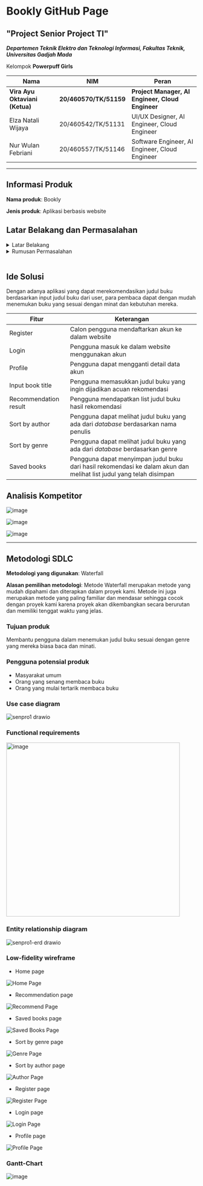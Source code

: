 # Bookly GitHub Page

## "Project Senior Project TI"

**_Departemen Teknik Elektro dan Teknologi Informasi, Fakultas Teknik, Universitas Gadjah Mada_**

Kelompok **Powerpuff Girls**

| Nama                           | NIM                    | Peran                                            |
| ------------------------------ | ---------------------- | ------------------------------------------------ |
| **Vira Ayu Oktaviani (Ketua)** | **20/460570/TK/51159** | **Project Manager, AI Engineer, Cloud Engineer** |
| Elza Natali Wijaya             | 20/460542/TK/51131     | UI/UX Designer, AI Engineer, Cloud Engineer      |
| Nur Wulan Febriani             | 20/460557/TK/51146     | Software Engineer, AI Engineer, Cloud Engineer   |

---

## Informasi Produk

**Nama produk**: Bookly<br>

**Jenis produk**: Aplikasi berbasis website<br>

## Latar Belakang dan Permasalahan

<details>
  <summary>Latar Belakang</summary>
  <p>
    Semakin banyaknya jumlah buku yang tersedia di pasaran membuat banyak orang kesulitan dalam memilih buku yang sesuai dengan minat dan kebutuhan mereka. Banyak orang yang menghabiskan waktu berjam-jam untuk mencari buku yang sesuai dengan preferensi mereka, dan seringkali mereka masih kesulitan menemukan buku yang tepat.
  </p>
</details>
<details>
  <summary>Rumusan Permasalahan</summary>
  <p> 
    - Buku apa yang dapat dibaca selanjutnya tetapi sesuai dengan preferensi?
  </p>
</details>
<br>

## Ide Solusi

Dengan adanya aplikasi yang dapat merekomendasikan judul buku berdasarkan input judul buku dari user, para pembaca dapat dengan mudah menemukan buku yang sesuai dengan minat dan kebutuhan mereka.

| Fitur                 | Keterangan                                                                                                          |
| --------------------- | ------------------------------------------------------------------------------------------------------------------- |
| Register              | Calon pengguna mendaftarkan akun ke dalam website                                                                   |
| Login                 | Pengguna masuk ke dalam website menggunakan akun                                                                    |
| Profile               | Pengguna dapat mengganti detail data akun                                                                           |
| Input book title      | Pengguna memasukkan judul buku yang ingin dijadikan acuan rekomendasi                                               |
| Recommendation result | Pengguna mendapatkan list judul buku hasil rekomendasi                                                              |
| Sort by author        | Pengguna dapat melihat judul buku yang ada dari _database_ berdasarkan nama penulis                                 |
| Sort by genre         | Pengguna dapat melihat judul buku yang ada dari _database_ berdasarkan genre                                        |
| Saved books           | Pengguna dapat menyimpan judul buku dari hasil rekomendasi ke dalam akun dan melihat list judul yang telah disimpan |

## Analisis Kompetitor

![image](https://user-images.githubusercontent.com/72687883/222958546-1e82d097-0e30-45a8-88aa-637abbca6bf2.png)

![image](https://user-images.githubusercontent.com/72687883/222958616-3726b91b-46e3-4f18-9690-eaa4f8350f1b.png)

![image](https://user-images.githubusercontent.com/72687883/222958668-2e20eff8-dfbe-4650-ab77-73a013387b49.png)

---

## Metodologi SDLC

**Metodologi yang digunakan**: Waterfall<br>

**Alasan pemilihan metodologi**: Metode Waterfall merupakan metode yang mudah dipahami dan diterapkan dalam proyek kami. Metode ini juga merupakan metode yang paling familiar dan mendasar sehingga cocok dengan proyek kami karena proyek akan dikembangkan secara berurutan dan memiliki tenggat waktu yang jelas.<br>

### Tujuan produk

Membantu pengguna dalam menemukan judul buku sesuai dengan genre yang mereka biasa baca dan minati.<br>

### Pengguna potensial produk

- Masyarakat umum
- Orang yang senang membaca buku
- Orang yang mulai tertarik membaca buku

### Use case diagram

![senpro1 drawio](https://user-images.githubusercontent.com/72687883/222960970-fe660f0f-ea43-482f-85a7-8aaaa8e0acc9.png)

### Functional requirements

<img width="459" alt="image" src="https://user-images.githubusercontent.com/72687883/222962237-7296c16e-eef8-4091-9696-175186edd7d1.png">

### Entity relationship diagram

![senpro1-erd drawio](https://user-images.githubusercontent.com/72687883/222961214-b9a45e0c-1f7a-46db-9d0c-bc7f182c432e.png)

### Low-fidelity wireframe

- Home page

![Home Page](https://user-images.githubusercontent.com/72687883/222961400-2bd64712-7974-4549-a37e-9e19e0b1d6b3.png)

- Recommendation page

![Recommend Page](https://user-images.githubusercontent.com/72687883/222961408-63fe65f1-ffaf-4c43-81fc-605dafdd89a3.png)

- Saved books page

![Saved Books Page](https://user-images.githubusercontent.com/72687883/222961413-59f403c3-900e-4ec6-8e47-d9536e69c914.png)

- Sort by genre page

![Genre Page](https://user-images.githubusercontent.com/72687883/222961423-6a46f340-1120-4ed1-89af-9456e47cac91.png)

- Sort by author page

![Author Page](https://user-images.githubusercontent.com/72687883/222961432-43ad453c-83ce-42de-965c-04245226b19b.png)

- Register page

![Register Page](https://user-images.githubusercontent.com/72687883/222961439-a8555b2a-622e-49bd-98f4-7e453cad5417.png)

- Login page

![Login Page](https://user-images.githubusercontent.com/72687883/222961446-430602eb-0a31-4245-a5d1-20c21e76e677.png)

- Profile page

![Profile Page](https://user-images.githubusercontent.com/72687883/222961465-d1e01366-2a17-4c46-a521-6bbc9e85f657.png)

### Gantt-Chart

![image](https://user-images.githubusercontent.com/72687883/222961808-ddadca03-7fdd-4ab2-af95-6530c28b6c10.png)
